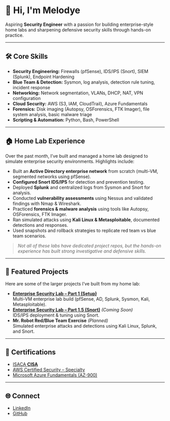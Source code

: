 # 👋 Hi, I'm Melodye

Aspiring **Security Engineer** with a passion for building enterprise-style home labs and sharpening defensive security skills through hands-on practice.

---

## 🛠️ Core Skills
- **Security Engineering:** Firewalls (pfSense), IDS/IPS (Snort), SIEM (Splunk), Endpoint Hardening  
- **Blue Team & Detection:** Sysmon, log analysis, detection rule tuning, incident response  
- **Networking:** Network segmentation, VLANs, DHCP, NAT, VPN configuration  
- **Cloud Security:** AWS (S3, IAM, CloudTrail), Azure Fundamentals  
- **Forensics:** Disk imaging (Autopsy, OSForensics, FTK Imager), file system analysis, basic malware triage  
- **Scripting & Automation:** Python, Bash, PowerShell  

---

## 🏠 Home Lab Experience
Over the past month, I’ve built and managed a home lab designed to simulate enterprise security environments. Highlights include:  

- Built an **Active Directory enterprise network** from scratch (multi-VM, segmented networks using pfSense).  
- **Configured Snort IDS/IPS** for detection and prevention testing.  
- Deployed **Splunk** and centralized logs from Sysmon and Snort for analysis.  
- Conducted **vulnerability assessments** using Nessus and validated findings with Nmap & Wireshark.  
- Practiced **forensics & malware analysis** using tools like Autopsy, OSForensics, FTK Imager.  
- Ran simulated attacks using **Kali Linux & Metasploitable**, documented detections and responses.  
- Used snapshots and rollback strategies to replicate red team vs blue team scenarios.  

> *Not all of these labs have dedicated project repos, but the hands-on experience has built strong investigative and defensive skills.*  

---

## 📂 Featured Projects
Here are some of the larger projects I’ve built from my home lab:  

- **[Enterprise Security Lab – Part 1 (Setup)](https://github.com/<your-username>/enterprise-lab-part1-setup)**  
  Multi-VM enterprise lab build (pfSense, AD, Splunk, Sysmon, Kali, Metasploitable).  
- **[Enterprise Security Lab – Part 1.5 (Snort)](https://github.com/<your-username>/enterprise-lab-part1.5-snort)** *(Coming Soon)*  
  IDS/IPS deployment & tuning using Snort.  
- **Mr. Robot Red/Blue Team Exercise** *(Planned)*  
  Simulated enterprise attacks and detections using Kali Linux, Splunk, and Snort.  

---

## 📜 Certifications
- [ISACA **CISA**](https://www.credly.com/)  
- [AWS Certified Security – Specialty](https://www.credly.com/)  
- [Microsoft Azure Fundamentals (AZ-900)](https://www.credly.com/)  

---

## 🌐 Connect
- [LinkedIn](https://www.linkedin.com/in/your-linkedin)  
- [GitHub](https://github.com/your-username)  

